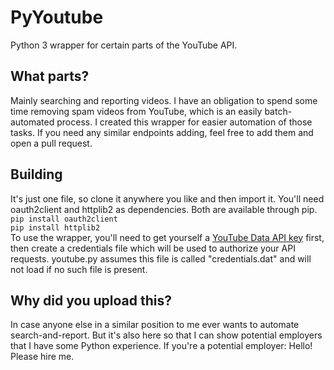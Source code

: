 # PyYoutube
Python 3 wrapper for certain parts of the YouTube API.

## What parts?
Mainly searching and reporting videos. I have an obligation to spend some time removing spam videos from YouTube, which is an easily batch-automated process. I created this wrapper for easier automation of those tasks. If you need any similar endpoints adding, feel free to add them and open a pull request.

## Building
It's just one file, so clone it anywhere you like and then import it. You'll need oauth2client and httplib2 as dependencies. Both are available through pip.  
`pip install oauth2client`  
`pip install httplib2`  
To use the wrapper, you'll need to get yourself a [YouTube Data API key](http://console.developers.google.com/) first, then create a credentials file which will be used to authorize your API requests. youtube.py assumes this file is called "credentials.dat" and will not load if no such file is present.

## Why did you upload this?
In case anyone else in a similar position to me ever wants to automate search-and-report. But it's also here so that I can show potential employers that I have some Python experience. If you're a potential employer: Hello! Please hire me.
